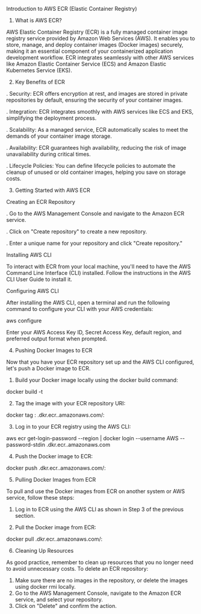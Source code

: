 Introduction to AWS ECR (Elastic Container Registry)

1. What is AWS ECR?
   
AWS Elastic Container Registry (ECR) is a fully managed container image registry service provided by Amazon Web Services (AWS). It enables you to store, manage, and deploy container images (Docker images) securely, making it an essential component of your containerized application development workflow. ECR integrates seamlessly with other AWS services like Amazon Elastic Container Service (ECS) and Amazon Elastic Kubernetes Service (EKS).

2. Key Benefits of ECR
   
. Security: ECR offers encryption at rest, and images are stored in private repositories by default, ensuring the security of your container images.

. Integration: ECR integrates smoothly with AWS services like ECS and EKS, simplifying the deployment process.

. Scalability: As a managed service, ECR automatically scales to meet the demands of your container image storage.

. Availability: ECR guarantees high availability, reducing the risk of image unavailability during critical times.

. Lifecycle Policies: You can define lifecycle policies to automate the cleanup of unused or old container images, helping you save on storage costs.

3. Getting Started with AWS ECR
   
Creating an ECR Repository

. Go to the AWS Management Console and navigate to the Amazon ECR service.

. Click on "Create repository" to create a new repository.

. Enter a unique name for your repository and click "Create repository."

Installing AWS CLI

To interact with ECR from your local machine, you'll need to have the AWS Command Line Interface (CLI) installed. Follow the instructions in the AWS CLI User Guide to install it.

Configuring AWS CLI

After installing the AWS CLI, open a terminal and run the following command to configure your CLI with your AWS credentials:

aws configure

Enter your AWS Access Key ID, Secret Access Key, default region, and preferred output format when prompted.

4. Pushing Docker Images to ECR
   
Now that you have your ECR repository set up and the AWS CLI configured, let's push a Docker image to ECR.

1. Build your Docker image locally using the docker build command:
   
docker build -t <your-image-name> <path-to-dockerfile>

2. Tag the image with your ECR repository URI:
   
docker tag <your-image-name>:<tag> <your-aws-account-id>.dkr.ecr.<your-region>.amazonaws.com/<your-repository-name>:<tag>

3. Log in to your ECR registry using the AWS CLI:
   
aws ecr get-login-password --region <your-region> | docker login --username AWS --password-stdin <your-aws-account-id>.dkr.ecr.<your-region>.amazonaws.com

4. Push the Docker image to ECR:
   
docker push <your-aws-account-id>.dkr.ecr.<your-region>.amazonaws.com/<your-repository-name>:<tag>

5. Pulling Docker Images from ECR
   
To pull and use the Docker images from ECR on another system or AWS service, follow these steps:

1. Log in to ECR using the AWS CLI as shown in Step 3 of the previous section.
   
3. Pull the Docker image from ECR:
   
docker pull <your-aws-account-id>.dkr.ecr.<your-region>.amazonaws.com/<your-repository-name>:<tag>

6. Cleaning Up Resources
   
As good practice, remember to clean up resources that you no longer need to avoid unnecessary costs. To delete an ECR repository:

1. Make sure there are no images in the repository, or delete the images using docker rmi locally.
2. Go to the AWS Management Console, navigate to the Amazon ECR service, and select your repository.
3. Click on "Delete" and confirm the action.
